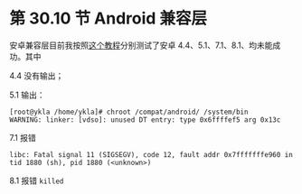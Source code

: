# 第 30.10 节 Android 兼容层

安卓兼容层目前我按照[这个教程](https://forums.freebsd.org/threads/setting-up-a-bionic-linux-android-chroot-environment-on-freebsd.82768/)分别测试了安卓 4.4、5.1、7.1、8.1、均未能成功。其中

4.4 没有输出；

5.1 输出：

```shell-session
[root@ykla /home/ykla]# chroot /compat/android/ /system/bin
WARNING: linker: [vdso]: unused DT entry: type 0x6ffffef5 arg 0x13c
```

7.1 报错
```shell-session
libc: Fatal signal 11 (SIGSEGV), code 12, fault addr 0x7fffffffe960 in tid 1880 (sh), pid 1880 (<unknown>)
```

8.1 报错 `killed`


